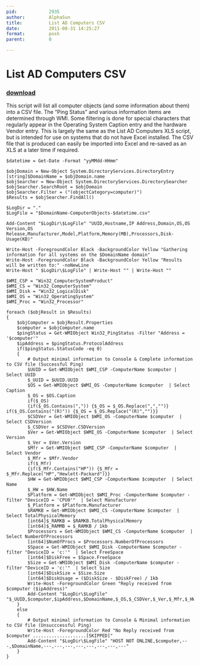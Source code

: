 ```yaml
---
pid:            2935
author:         AlphaSun
title:          List AD Computers CSV
date:           2011-08-31 14:25:27
format:         posh
parent:         0

---
```


# List AD Computers CSV

### [download](//scripts/2935.ps1)

This script will list all computer objects (and some information about them) into a CSV file. The “Ping Status” and various information items are determined through WMI. Some filtering is done for special characters that regularly appear in the Operating System Caption entry and the hardware Vendor entry. This is largely the same as the List AD Computers XLS script, but is intended for use on systems that do not have Excel installed. The CSV file that is produced can easily be imported into Excel and re-saved as an XLS at a later time if required.

```posh
$datetime = Get-Date -Format "yyMMdd-HHmm"

$objDomain = New-Object System.DirectoryServices.DirectoryEntry
[string]$DomainName = $objDomain.name
$objSearcher = New-Object System.DirectoryServices.DirectorySearcher
$objSearcher.SearchRoot = $objDomain
$objSearcher.Filter = ("(objectCategory=computer)")
$Results = $objSearcher.FindAll()

$LogDir = "."
$LogFile = "$DomainName-ComputerObjects-$datetime.csv"

Add-Content "$LogDir\$LogFile" "UUID,Hostname,IP Address,Domain,OS,OS Version,OS Release,Manufacturer,Model,Platform,Memory(MB),Processors,Disk-Usage(KB)"

Write-Host -ForegroundColor Black -BackgroundColor Yellow "Gathering information for all systems on the $DomainName domain"
Write-Host -ForegroundColor Black -BackgroundColor Yellow "Results will be written to:" -noNewLine
Write-Host " $LogDir\$LogFile" | Write-Host "" | Write-Host ""

$WMI_CSP = "Win32_ComputerSystemProduct"
$WMI_CS = "Win32_ComputerSystem"
$WMI_Disk = "Win32_LogicalDisk"
$WMI_OS = "Win32_OperatingSystem"
$WMI_Proc = "Win32_Processor"

foreach ($objResult in $Results)
{
	$objComputer = $objResult.Properties
	$computer = $objComputer.name
	$pingStatus = Get-WMIObject Win32_PingStatus -Filter "Address = '$computer'"
	$ipAddress = $pingStatus.ProtocolAddress
	if($pingStatus.StatusCode -eq 0)
	{
		# Output minimal information to Console & Complete information to CSV file (Successful Ping)
		$UUID = Get-WMIObject $WMI_CSP -ComputerName $computer | Select UUID
		$_UUID = $UUID.UUID
		$OS = Get-WMIObject $WMI_OS -ComputerName $computer  | Select Caption
		$_OS = $OS.Caption
		if($_OS)
		{if($_OS.Contains(",")) {$_OS = $_OS.Replace(",","")} if($_OS.Contains("(R)")) {$_OS = $_OS.Replace("(R)","")}}
		$CSDVer = Get-WMIObject $WMI_OS -ComputerName $computer  | Select CSDVersion
		$_CSDVer = $CSDVer.CSDVersion
		$Ver = Get-WMIObject $WMI_OS -ComputerName $computer  | Select Version
		$_Ver = $Ver.Version
		$Mfr = Get-WMIObject $WMI_CSP -ComputerName $computer  | Select Vendor
		$_Mfr = $Mfr.Vendor
		if($_Mfr)
		{if($_Mfr.Contains("HP")) {$_Mfr = $_Mfr.Replace("HP","Hewlett-Packard")}}
		$HW = Get-WMIObject $WMI_CSP -ComputerName $computer  | Select Name
		$_HW = $HW.Name
		$Platform = Get-WMIObject $WMI_Proc -ComputerName $computer -filter "DeviceID = 'CPU0'"  | Select Manufacturer
		$_Platform = $Platform.Manufacturer
		$RAMKB = Get-WMIObject $WMI_CS -ComputerName $computer  | Select TotalPhysicalMemory
		[int64]$_RAMKB = $RAMKB.TotalPhysicalMemory
		[int64]$_RAMMB = $_RAMKB / 1kb
		$Processors = Get-WMIObject $WMI_CS -ComputerName $computer  | Select NumberOfProcessors
		[int64]$NumOfProcs = $Processors.NumberOfProcessors
		$Space = Get-WMIObject $WMI_Disk -ComputerName $computer -filter "DeviceID = 'c:'"  | Select FreeSpace
		[int64]$DiskFree = $Space.FreeSpace
		$Size = Get-WMIObject $WMI_Disk -ComputerName $computer -filter "DeviceID = 'c:'"  | Select Size
		[int64]$DiskSize = $Size.Size
		[int64]$DiskUsage = ($DiskSize - $DiskFree) / 1kb
		Write-Host -ForegroundColor Green "Reply received from $computer ($ipAddress)"
		Add-Content "$LogDir\$LogFile" "$_UUID,$computer,$ipAddress,$DomainName,$_OS,$_CSDVer,$_Ver,$_Mfr,$_HW,$_Platform,$_RAMMB,$NumOfProcs,$DiskUsage"
	}
	else
	{
		# Output minimal information to Console & Minimal information to CSV file (Unsucccessful Ping)
		Write-Host -ForegroundColor Red "No Reply received from $computer ....................[SKIPPED]"
		Add-Content "$LogDir\$LogFile" "HOST NOT ONLINE,$computer,---,$DomainName,---,---,---,---,---,---,---,---"
	}
}
```
